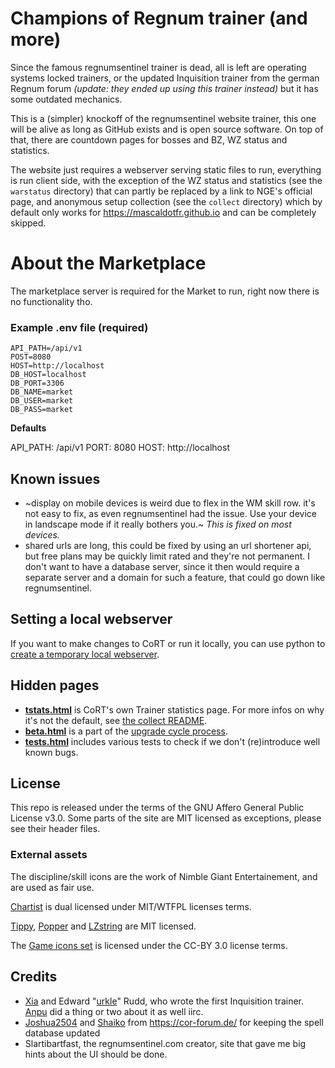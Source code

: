 # Champions of Regnum trainer (and more)

Since the famous regnumsentinel trainer is dead, all is left are operating
systems locked trainers, or the updated Inquisition trainer from the german
Regnum forum *(update: they ended up using this trainer instead)* but it has
some outdated mechanics.

This is a (simpler) knockoff of the regnumsentinel website trainer, this one
will be alive as long as GitHub exists and is open source software. On top of
that, there are countdown pages for bosses and BZ, WZ status and statistics.

The website just requires a webserver serving static files to run, everything
is run client side, with the exception of the WZ status and statistics (see the
`warstatus` directory) that can partly be replaced by a link to NGE's official
page, and anonymous setup collection (see the `collect` directory) which by
default only works for https://mascaldotfr.github.io and can be completely
skipped.

# About the Marketplace

The marketplace server is required for the Market to run, right now there is
no functionality tho.

### Example .env file (required)

```
API_PATH=/api/v1
POST=8080
HOST=http://localhost
DB_HOST=localhost
DB_PORT=3306
DB_NAME=market
DB_USER=market
DB_PASS=market
```

**Defaults**

API_PATH: /api/v1
PORT: 8080
HOST: http://localhost

## Known issues

* ~display on mobile devices is weird due to flex in the WM skill row. it's not
  easy to fix, as even regnumsentinel had the issue. Use your device in
  landscape mode if it really bothers you.~ *This is fixed on most devices.*
* shared urls are long, this could be fixed by using an url shortener api, but
  free plans may be quickly limit rated and they're not permanent. I don't want
  to have a database server, since it then would require a separate server and
  a domain for such a feature, that could go down like regnumsentinel.

## Setting a local webserver

If you want to make changes to CoRT or run it locally, you can use python to
[create a temporary local webserver](https://developer.mozilla.org/en-US/docs/Learn/Common_questions/Tools_and_setup/set_up_a_local_testing_server#using_python).

## Hidden pages

* **[tstats.html](https://mascaldotfr.github.io/CoRT/tstats.html)** is CoRT's own
  Trainer statistics page. For more infos on why it's not the default, see
  [the collect README](collect/README.md#Javascript).
* **[beta.html](https://mascaldotfr.github.io/CoRT/beta.html)** is a part of the
  [upgrade cycle process](UPDATING.md).
* **[tests.html](https://mascaldotfr.github.io/CoRT/tests.html)** includes
  various tests to check if we don't (re)introduce well known bugs.

## License

   This repo is released under the terms of the GNU Affero General Public
   License v3.0.
   Some parts of the site are MIT licensed as exceptions, please see their
   header files.

### External assets

   The discipline/skill icons are the work of Nimble Giant
   Entertainement, and are used as fair use.

   [Chartist](https://github.com/chartist-js/chartist) is dual licensed under
   MIT/WTFPL licenses terms.

   [Tippy](https://github.com/atomiks/tippyjs),
   [Popper](https://github.com/floating-ui/floating-ui)
   and [LZstring](https://github.com/pieroxy/lz-string) are MIT licensed.

   The [Game icons set](https://game-icons.net/) is licensed
   under the CC-BY 3.0 license terms.

## Credits

* [Xia](https://github.com/xia) and Edward "[urkle](https://github.com/urkle)"
  Rudd, who wrote the first Inquisition trainer.
  [Anpu](https://github.com/Anpu) did a thing or two about it as well iirc.
* [Joshua2504](https://github.com/Joshua2504) and
  [Shaiko](https://github.com/Shaiko35) from https://cor-forum.de/ for keeping
  the spell database updated
* Slartibartfast, the regnumsentinel.com creator, site that gave me big hints about
  the UI should be done.
